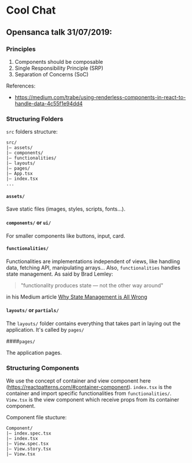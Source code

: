 # Cool Chat

## Opensanca talk 31/07/2019:

### Principles

1. Components should be composable
2. Single Responsibility Principle (SRP)
3. Separation of Concerns (SoC)

References:

- https://medium.com/trabe/using-renderless-components-in-react-to-handle-data-4c55f1e94dd4

### Structuring Folders

`src` folders structure:

```
src/
|– assets/
|– components/
|– functionalities/
|– layouts/
|– pages/
|– App.tsx
|– index.tsx
...
```

#### `assets/`

Save static files (images, styles, scripts, fonts...).

#### `components/` or `ui/`

For smaller components like buttons, input, card.

#### `functionalities/`

Functionalities are implementations independent of views, like handling data, fetching API, manipulating arrays... Also, `functionalities` handles state management. As said by Brad Lemley:

> "functionality produces state — not the other way around"

in his Medium article [Why State Management is All Wrong
](https://medium.com/@bradfordlemley/why-state-management-is-all-wrong-ca9f3bbde869)

#### `layouts/` or `partials/`

The `layouts/` folder contains everything that takes part in laying out the application. It's called by `pages/`

####`pages/`

The application pages.

### Structuring Components

We use the concept of container and view component here (https://reactpatterns.com/#container-component). `index.tsx` is the container and import specific functionalities from `functionalities/`. `View.tsx` is the view component which receive props from its container component.

Component file stucture:

```
Component/
|– index.spec.tsx
|– index.tsx
|– View.spec.tsx
|– View.story.tsx
|– View.tsx
```
